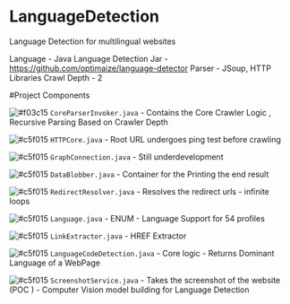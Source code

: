 # LanguageDetection
Language Detection for multilingual websites

Language - Java Language Detection Jar - https://github.com/optimaize/language-detector Parser - JSoup, HTTP Libraries Crawl Depth - 2

#Project Components

![#f03c15](https://placehold.it/15/f03c15/000000?text=+) `CoreParserInvoker.java` - Contains the Core Crawler Logic , Recursive Parsing Based on Crawler Depth

![#c5f015](https://placehold.it/15/c5f015/000000?text=+) `HTTPCore.java` - Root URL undergoes ping test before crawling

![#c5f015](https://placehold.it/15/c5f015/000000?text=+) `GraphConnection.java` - Still underdevelopment

![#c5f015](https://placehold.it/15/c5f015/000000?text=+) `DataBlobber.java` - Container for the Printing the end result

![#c5f015](https://placehold.it/15/c5f015/000000?text=+) `RedirectResolver.java` - Resolves the redirect urls - infinite loops

![#c5f015](https://placehold.it/15/c5f015/000000?text=+) `Language.java` - ENUM - Language Support for 54 profiles

![#c5f015](https://placehold.it/15/c5f015/000000?text=+) `LinkExtractor.java` - HREF Extractor

![#c5f015](https://placehold.it/15/c5f015/000000?text=+) `LanguageCodeDetection.java` - Core logic - Returns Dominant Language of a WebPage

![#c5f015](https://placehold.it/15/c5f015/000000?text=+) `ScreenshotService.java` - Takes the screenshot of the website (POC ) - Computer Vision model building for Language Detection
